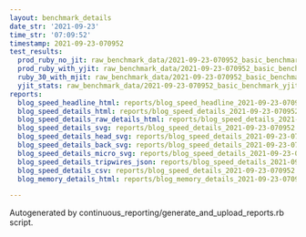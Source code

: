 ```yaml
---
layout: benchmark_details
date_str: '2021-09-23'
time_str: '07:09:52'
timestamp: 2021-09-23-070952
test_results:
  prod_ruby_no_jit: raw_benchmark_data/2021-09-23-070952_basic_benchmark_prod_ruby_no_jit.json
  prod_ruby_with_yjit: raw_benchmark_data/2021-09-23-070952_basic_benchmark_prod_ruby_with_yjit.json
  ruby_30_with_mjit: raw_benchmark_data/2021-09-23-070952_basic_benchmark_ruby_30_with_mjit.json
  yjit_stats: raw_benchmark_data/2021-09-23-070952_basic_benchmark_yjit_stats.json
reports:
  blog_speed_headline_html: reports/blog_speed_headline_2021-09-23-070952.html
  blog_speed_details_html: reports/blog_speed_details_2021-09-23-070952.html
  blog_speed_details_raw_details_html: reports/blog_speed_details_2021-09-23-070952.raw_details.html
  blog_speed_details_svg: reports/blog_speed_details_2021-09-23-070952.svg
  blog_speed_details_head_svg: reports/blog_speed_details_2021-09-23-070952.head.svg
  blog_speed_details_back_svg: reports/blog_speed_details_2021-09-23-070952.back.svg
  blog_speed_details_micro_svg: reports/blog_speed_details_2021-09-23-070952.micro.svg
  blog_speed_details_tripwires_json: reports/blog_speed_details_2021-09-23-070952.tripwires.json
  blog_speed_details_csv: reports/blog_speed_details_2021-09-23-070952.csv
  blog_memory_details_html: reports/blog_memory_details_2021-09-23-070952.html

---
```

Autogenerated by continuous_reporting/generate_and_upload_reports.rb script.
